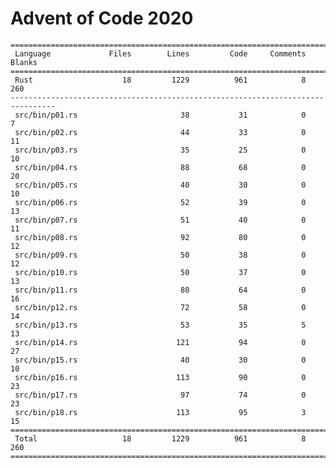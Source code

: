 # Advent of Code 2020

    ================================================================================
     Language             Files        Lines         Code     Comments       Blanks
    ================================================================================
     Rust                    18         1229          961            8          260
    --------------------------------------------------------------------------------
     src/bin/p01.rs                       38           31            0            7
     src/bin/p02.rs                       44           33            0           11
     src/bin/p03.rs                       35           25            0           10
     src/bin/p04.rs                       88           68            0           20
     src/bin/p05.rs                       40           30            0           10
     src/bin/p06.rs                       52           39            0           13
     src/bin/p07.rs                       51           40            0           11
     src/bin/p08.rs                       92           80            0           12
     src/bin/p09.rs                       50           38            0           12
     src/bin/p10.rs                       50           37            0           13
     src/bin/p11.rs                       80           64            0           16
     src/bin/p12.rs                       72           58            0           14
     src/bin/p13.rs                       53           35            5           13
     src/bin/p14.rs                      121           94            0           27
     src/bin/p15.rs                       40           30            0           10
     src/bin/p16.rs                      113           90            0           23
     src/bin/p17.rs                       97           74            0           23
     src/bin/p18.rs                      113           95            3           15
    ================================================================================
     Total                   18         1229          961            8          260
    ================================================================================
